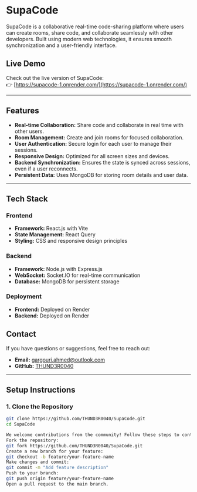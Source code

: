 # SupaCode

SupaCode is a collaborative real-time code-sharing platform where users can create rooms, share code, and collaborate seamlessly with other developers. Built using modern web technologies, it ensures smooth synchronization and a user-friendly interface.

## Live Demo
Check out the live version of SupaCode:  
👉 [https://supacode-1.onrender.com/](https://supacode-1.onrender.com/)

---

## Features
- **Real-time Collaboration:** Share code and collaborate in real time with other users.
- **Room Management:** Create and join rooms for focused collaboration.
- **User Authentication:** Secure login for each user to manage their sessions.
- **Responsive Design:** Optimized for all screen sizes and devices.
- **Backend Synchronization:** Ensures the state is synced across sessions, even if a user reconnects.
- **Persistent Data:** Uses MongoDB for storing room details and user data.

---

## Tech Stack

### Frontend
- **Framework:** React.js with Vite
- **State Management:** React Query
- **Styling:** CSS and responsive design principles

### Backend
- **Framework:** Node.js with Express.js
- **WebSocket:** Socket.IO for real-time communication
- **Database:** MongoDB for persistent storage

### Deployment
- **Frontend:** Deployed on Render
- **Backend:** Deployed on Render


## Contact
If you have questions or suggestions, feel free to reach out:

- **Email:** gargouri.ahmed@outlook.com
- **GitHub:** [THUND3R0040](https://github.com/THUND3R0040)
---
## Setup Instructions

### 1. Clone the Repository
```bash
git clone https://github.com/THUND3R0040/SupaCode.git
cd SupaCode

We welcome contributions from the community! Follow these steps to contribute:
Fork the repository:
git fork https://github.com/THUND3R0040/SupaCode.git
Create a new branch for your feature:
git checkout -b feature/your-feature-name
Make changes and commit:
git commit -m "Add feature description"
Push to your branch:
git push origin feature/your-feature-name
Open a pull request to the main branch.


